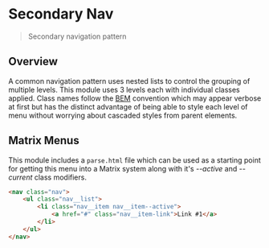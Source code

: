 # Secondary Nav

[Bower]: http://bower.io/
[Squiz Boilerplate]: https://gitlab.squiz.net/boilerplate/squiz-boilerplate

> Secondary navigation pattern

## Overview

A common navigation pattern uses nested lists to control the grouping of multiple levels. This module uses 3 levels each with individual classes applied. Class names follow the [BEM](http://bem.info/) convention which may appear verbose at first but has the distinct advantage of being able to style each level of menu without worrying about cascaded styles from parent elements.

## Matrix Menus

This module includes a `parse.html` file which can be used as a starting point for getting this menu into a Matrix system along with it's *--active* and *--current* class modifiers.

```html
<nav class="nav">
    <ul class="nav__list">
        <li class="nav__item nav__item--active">
            <a href="#" class="nav__item-link">Link #1</a>
        </li>
    </ul>
</nav>
```